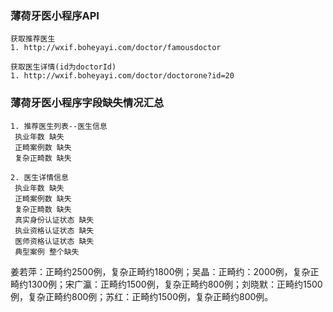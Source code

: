            
### 薄荷牙医小程序API


```
获取推荐医生
1. http://wxif.boheyayi.com/doctor/famousdoctor
```

```
获取医生详情(id为doctorId)
1. http://wxif.boheyayi.com/doctor/doctorone?id=20
```

### 薄荷牙医小程序字段缺失情况汇总

```
1. 推荐医生列表--医生信息
 执业年数 缺失
 正畸案例数 缺失
 复杂正畸数 缺失
```

```
2. 医生详情信息
 执业年数 缺失
 正畸案例数 缺失
 复杂正畸数 缺失
 真实身份认证状态 缺失
 执业资格认证状态 缺失
 医师资格认证状态 缺失
 典型案例 整个缺失
```



姜若萍：正畸约2500例，复杂正畸约1800例；吴晶：正畸约：2000例，复杂正畸约1300例；宋广瀛：正畸约1500例，复杂正畸约800例；刘晓默：正畸约1500例，复杂正畸约800例；苏红：正畸约1500例，复杂正畸约800例。
